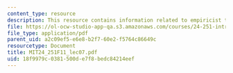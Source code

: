 ```yaml
---
content_type: resource
description: This resource contains information related to empiricist theories.
file: https://ol-ocw-studio-app-qa.s3.amazonaws.com/courses/24-251-introduction-to-philosophy-of-language-fall-2011/18f9979c0381500de7f8bedc84214eef_MIT24_251F11_lec07.pdf
file_type: application/pdf
parent_uid: a2c09ef5-e6e8-b2f7-60e2-f5764c86649c
resourcetype: Document
title: MIT24_251F11_lec07.pdf
uid: 18f9979c-0381-500d-e7f8-bedc84214eef
---
```

